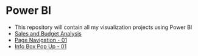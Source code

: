 # Power BI

- This repository will contain all my visualization projects using Power BI
- [Sales and Budget Analysis](https://github.com/preetparmar/Data-Visualization/tree/main/Power%20BI%20Projects/Sales%20and%20Budget%20Analysis)
- [Page Navigation - 01](https://github.com/preetparmar/Data-Visualization/tree/main/Power%20BI%20Projects/Page%20Navigation%20-%2001)
- [Info Box Pop Up - 01](https://github.com/preetparmar/Data-Visualization/tree/main/Power%20BI%20Projects/Info%20Box%20Pop-Up%20-%2001)
